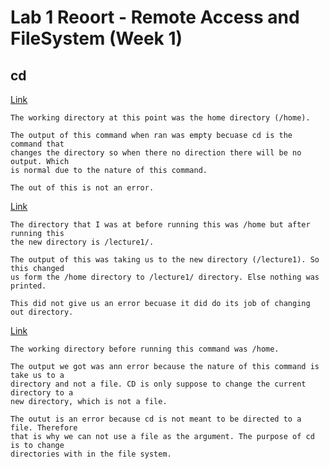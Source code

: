 # Lab 1 Reoort -  Remote Access and FileSystem (Week 1)

##  cd 

[Link](https://raw.githubusercontent.com/viviantran706/cse15l-lab-report/main/Screenshot%202023-10-04%20152300.png)
```
The working directory at this point was the home directory (/home).

The output of this command when ran was empty becuase cd is the command that
changes the directory so when there no direction there will be no output. Which
is normal due to the nature of this command.

The out of this is not an error.
```

[Link](https://raw.githubusercontent.com/viviantran706/cse15l-lab-report/main/Screenshot%202023-10-04%20152656.png)
```
The directory that I was at before running this was /home but after running this
the new directory is /lecture1/.

The output of this was taking us to the new directory (/lecture1). So this changed
us form the /home directory to /lecture1/ directory. Else nothing was printed.

This did not give us an error becuase it did do its job of changing out directory.
```

[Link]([https://raw.githubusercontent.com/viviantran706/cse15l-lab-report/main/Screenshot%202023-10-04%20153658.png](https://raw.githubusercontent.com/viviantran706/cse15l-lab-report/main/Screenshot%202023-10-04%20153729.png))
```
The working directory before running this command was /home.

The output we got was ann error because the nature of this command is take us to a
directory and not a file. CD is only suppose to change the current directory to a
new directory, which is not a file.

The outut is an error because cd is not meant to be directed to a file. Therefore
that is why we can not use a file as the argument. The purpose of cd is to change
directories with in the file system.
```

##



